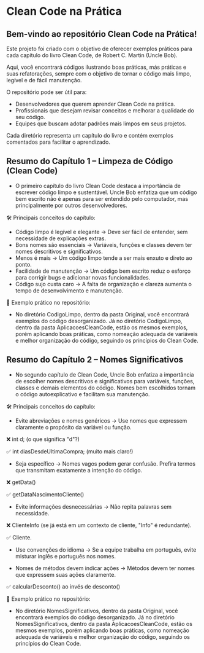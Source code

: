 <h1>Clean Code na Prática</h1>

<h2>Bem-vindo ao repositório Clean Code na Prática!</h2>

Este projeto foi criado com o objetivo de oferecer exemplos práticos para cada capítulo do livro Clean Code, de Robert C. Martin (Uncle Bob).

Aqui, você encontrará códigos ilustrando boas práticas, más práticas e suas refatorações, sempre com o objetivo de tornar o código mais limpo, legível e de fácil manutenção.

O repositório pode ser útil para:
- Desenvolvedores que querem aprender Clean Code na prática.
- Profissionais que desejam revisar conceitos e melhorar a qualidade do seu código.
- Equipes que buscam adotar padrões mais limpos em seus projetos.

Cada diretório representa um capítulo do livro e contém exemplos comentados para facilitar o aprendizado.

<h2>Resumo do Capítulo 1 – Limpeza de Código (Clean Code)</h2>

- O primeiro capítulo do livro Clean Code destaca a importância de escrever código limpo e sustentável. Uncle Bob enfatiza que um código bem escrito não é apenas para ser entendido pelo computador, mas principalmente por outros desenvolvedores.

🛠️ Principais conceitos do capítulo:
- Código limpo é legível e elegante → Deve ser fácil de entender, sem necessidade de explicações extras.
- Bons nomes são essenciais → Variáveis, funções e classes devem ter nomes descritivos e significativos.
- Menos é mais → Um código limpo tende a ser mais enxuto e direto ao ponto.
- Facilidade de manutenção → Um código bem escrito reduz o esforço para corrigir bugs e adicionar novas funcionalidades.
- Código sujo custa caro → A falta de organização e clareza aumenta o tempo de desenvolvimento e manutenção.
  
📌 Exemplo prático no repositório:
- No diretório CodigoLimpo, dentro da pasta Original, você encontrará exemplos do código desorganizado. Já no diretório CodigoLimpo, dentro da pasta AplicacoesCleanCode, estão os mesmos exemplos, porém aplicando boas práticas, como nomeação adequada de variáveis e melhor organização do código, seguindo os princípios do Clean Code.

<h2>Resumo do Capítulo 2 – Nomes Significativos</h2>

- No segundo capítulo de Clean Code, Uncle Bob enfatiza a importância de escolher nomes descritivos e significativos para variáveis, funções, classes e demais elementos do código. Nomes bem escolhidos tornam o código autoexplicativo e facilitam sua manutenção.

🛠️ Principais conceitos do capítulo:
- Evite abreviações e nomes genéricos → Use nomes que expressem claramente o propósito da variável ou função.
  
❌ int d; (o que significa "d"?)

✅ int diasDesdeUltimaCompra; (muito mais claro!)

- Seja específico → Nomes vagos podem gerar confusão. Prefira termos que transmitam exatamente a intenção do código.
  
❌ getData()

✅ getDataNascimentoCliente()

- Evite informações desnecessárias → Não repita palavras sem necessidade.
  
❌ ClienteInfo (se já está em um contexto de cliente, "Info" é redundante).

✅ Cliente.

- Use convenções do idioma → Se a equipe trabalha em português, evite misturar inglês e português nos nomes.

- Nomes de métodos devem indicar ações → Métodos devem ter nomes que expressem suas ações claramente.

✅ calcularDesconto() ao invés de desconto()

📌 Exemplo prático no repositório:
- No diretório NomesSignificativos, dentro da pasta Original, você encontrará exemplos do código desorganizado. Já no diretório NomesSignificativos, dentro da pasta AplicacoesCleanCode, estão os mesmos exemplos, porém aplicando boas práticas, como nomeação adequada de variáveis e melhor organização do código, seguindo os princípios do Clean Code.
